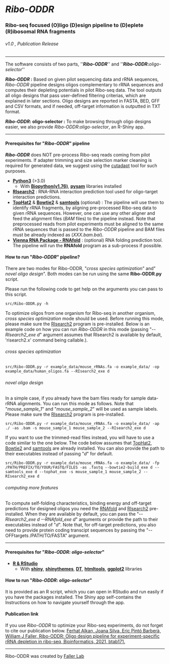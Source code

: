 # _Ribo-ODDR_

### Ribo-seq focused (O)ligo (D)esign pipeline to (D)eplete (R)ibosomal RNA fragments

###### v1.0 , Publication Release
---

The software consists of two parts, ''**_Ribo-ODDR_**'' and ''**_Ribo-ODDR_:**_oligo-selector_''

**_Ribo-ODDR_ :** Based on given pilot sequencing data and rRNA sequences, _Ribo-ODDR_ pipeline designs oligos complementary to rRNA sequences and computes their depleting potentials in pilot Ribo-seq data. The tool outputs all oligo designs that pass user-defined filtering criterias, which are explained in later sections. Oligo designs are reported in FASTA, BED, GFF and CSV formats, and if needed, off-target information is outputted in TXT format.

**_Ribo-ODDR_: oligo-selector :** To make browsing through oligo designs easier, we also provide _Ribo-ODDR_:_oligo-selector_, an R-Shiny app.

---
#### Prerequisites for "**_Ribo-ODDR_**" pipeline
**_Ribo-ODDR_** does NOT pre-process Ribo-seq reads coming from pilot experiments. If adapter trimming and size selection marker cleaning is required for generated data, we suggest using the [cutadapt](https://cutadapt.readthedocs.io) tool for such purposes.
* [**Python3**](https://www.python.org/) (>3.0)
  * With [**Biopython(v1.76)**](https://biopython.org/), [**pysam**](https://pysam.readthedocs.io) libraries installed
* [**RIsearch2**](https://rth.dk/resources/risearch/) : RNA-RNA interaction prediction tool used for oligo-target interaction predictions.
* [**TopHat2**](https://ccb.jhu.edu/software/tophat/index.shtml) & [**Bowtie2**](https://sourceforge.net/projects/bowtie-bio/files/bowtie2/) & [**samtools**](http://www.htslib.org/doc/samtools.html) (optional) : The pipeline will use them to identify rRNA fragments, by aligning pre-processed Ribo-seq data to given rRNA sequences. However, one can use any other aligner and feed the alignment files (_BAM_ files) to the pipeline instead. Note that preprocessed reads from pilot experiments must be aligned to the same rRNA sequences that is passed to the _Ribo-ODDR_ pipeline and BAM files must be already indexed as (_XXX.bam.bai_).
* [**Vienna RNA Package - RNAfold**](https://www.tbi.univie.ac.at/RNA/) : (optional) RNA folding prediction tool. The pipeline will run the **RNAfold** program as a sub-process if possible.

#### How to run "**_Ribo-ODDR_**" pipeline?
There are two modes for Ribo-ODDR, "_cross species optimization_" and" _novel oligo design_". Both modes can be run using the same **Ribo-ODDR.py** script.

Please run the following code to get help on the arguments you can pass to this script.

    src/Ribo-ODDR.py -h

To optimize oligos from one organism for Ribo-seq in another organism, _cross species optimization_ mode should be used.  Before running this mode, please make sure the [RIsearch2](https://rth.dk/resources/risearch/) program is pre-installed. Below is an example code on how you can run _Ribo-ODDR_ in this mode (passing "_--RIsearch2_exe d_" argument assumes that RIsearch2 is available by default, 'risearch2.x' command being callable.).

######  _cross species optimization_
    src/Ribo-ODDR.py -r example_data/mouse_rRNAs.fa -o example_data/ -op example_data/human_oligos.fa --RIsearch2_exe d


######  _novel oligo design_
In a simple case, if you already have the bam files ready for sample data-rRNA alignments. You can run this mode as follows. Note that "_mouse_sample_1_" and "_mouse_sample_2_" will be used as sample labels. Please make sure the [RIsearch2](https://rth.dk/resources/risearch/) program is pre-installed.

    src/Ribo-ODDR.py -r example_data/mouse_rRNAs.fa -o example_data/ -ap ./ -as .bam -s mouse_sample_1 mouse_sample_2 --RIsearch2_exe d

If you want to use the trimmed-read files instead, you will have to use a code similar to the one below. The code below assumes that [TopHat2](https://ccb.jhu.edu/software/tophat/index.shtml), [Bowtie2](https://sourceforge.net/projects/bowtie-bio/files/bowtie2/) and [samtools](http://www.htslib.org/doc/samtools.html) are already installed. You can also provide the path to their executables instead of passing "_d_" for default.

    src/Ribo-ODDR.py -r example_data/mouse_rRNAs.fa -o example_data/ -fp /PATH/PREFIX/TO/YOUR/FASTQ/FILES -as .fastq --bowtie2-build_exe d --samtools_exe d --tophat_exe -s mouse_sample_1 mouse_sample_2 --RIsearch2_exe d

######  _computing more features_
To compute self-folding characteristics, binding energy and off-target predictions for designed oligos you need the [RNAfold](https://www.tbi.univie.ac.at/RNA/) and [RIsearch2](https://rth.dk/resources/risearch/) pre-installed. When they are available by default, you can pass the "_--RIsearch2_exe d --RNAfold_exe d_" arguments or provide the path to their executables instead of "_d_". Note that, for off-target predictions, you also need to provide protein coding transcipt sequences by passing the "--OFFtargets /PATH/TO/FASTA" argument.

---
#### Prerequisites for "_**Ribo-ODDR: oligo-selector**_"
* [**R & RStudio**](https://rstudio.com/)
  * With [**shiny**](https://shiny.rstudio.com/), [**shinythemes**](https://rstudio.github.io/shinythemes/), [**DT**](https://rstudio.github.io/DT/), [**htmltools**](https://cran.r-project.org/web/packages/htmltools/index.html), [**ggplot2**](https://ggplot2.tidyverse.org/) libraries

#### How to run  "_**Ribo-ODDR: oligo-selector**_"
It is provided as an R script, which you can open in RStudio and run easily if you have the packages installed. The Shiny app self-contains the Instructions on how to navigate yourself through the app.

#### Publication link
If you use _Ribo-ODDR_ to optimize your Ribo-seq experiments, do not forget to cite our publication below.
[Ferhat Alkan, Joana Silva, Eric Pintó Barberà, William J Faller, Ribo-ODDR: Oligo design pipeline for experiment-specific rRNA depletion in ribo-seq, Bioinformatics, 2021, btab171.](https://doi.org/10.1093/bioinformatics/btab171)

---
Ribo-ODDR was created by [Faller Lab](https://www.fallerlab.com/)
